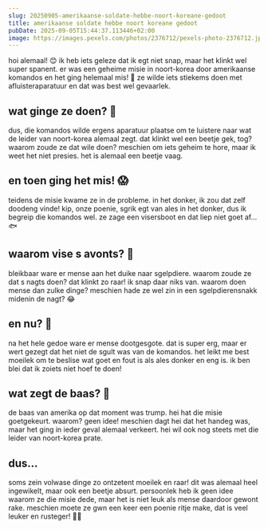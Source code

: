 ```yaml
---
slug: 20250905-amerikaanse-soldate-hebbe-noort-koreane-gedoot
title: amerikaanse soldate hebbe noort koreane gedoot
pubDate: 2025-09-05T15:44:37.113446+02:00
image: https://images.pexels.com/photos/2376712/pexels-photo-2376712.jpeg
---
```

hoi alemaal! 😊 ik heb iets geleze dat ik egt niet snap, maar het klinkt wel super spanent. er was een geheime misie in noort-korea door amerikaanse komandos en het ging helemaal mis! 🙈 ze wilde iets stiekems doen met afluisteraparatuur en dat was best wel gevaarlek.  

## wat ginge ze doen? 🤔

dus, die komandos wilde ergens aparatuur plaatse om te luistere naar wat de leider van noort-korea alemaal zegt. dat klinkt wel een beetje gek, tog? waarom zoude ze dat wile doen? meschien om iets geheim te hore, maar ik weet het niet presies. het is alemaal een beetje vaag. 

## en toen ging het mis! 😱

teidens de misie kwame ze in de probleme. in het donker, ik zou dat zelf doodeng vinde! kip, onze poenie, sgrik egt van ales in het donker, dus ik begreip die komandos wel. ze zage een visersboot en dat liep niet goet af... 🐟 

## waarom vise s avonts? 🎣

bleikbaar ware er mense aan het duike naar sgelpdiere. waarom zoude ze dat s nagts doen? dat klinkt zo raar! ik snap daar niks van. waarom doen mense dan zulke dinge? meschien hade ze wel zin in een sgelpdierensnakk midenin de nagt? 😂

## en nu? 🤷

na het hele gedoe ware er mense dootgesgote. dat is super erg, maar er wert gezegt dat het niet de sgult was van de komandos. het leikt me best moeilek om te beslise wat goet en fout is als ales donker en eng is. ik ben blei dat ik zoiets niet hoef te doen!

## wat zegt de baas? 🤔

de baas van amerika op dat moment was trump. hei hat die misie goetgekeurt. waarom? geen idee! meschien dagt hei dat het handeg was, maar het ging in ieder geval alemaal verkeert. hei wil ook nog steets met die leider van noort-korea prate.

## dus...

soms zein volwase dinge zo ontzetent moeilek en raar! dit was alemaal heel ingewikelt, maar ook een beetje absurt. persoonlek heb ik geen idee waarom ze die misie dede, maar het is niet leuk als mense daardoor gewont rake. meschien moete ze gwn een keer een poenie ritje make, dat is veel leuker en rusteger! 🐴💖
